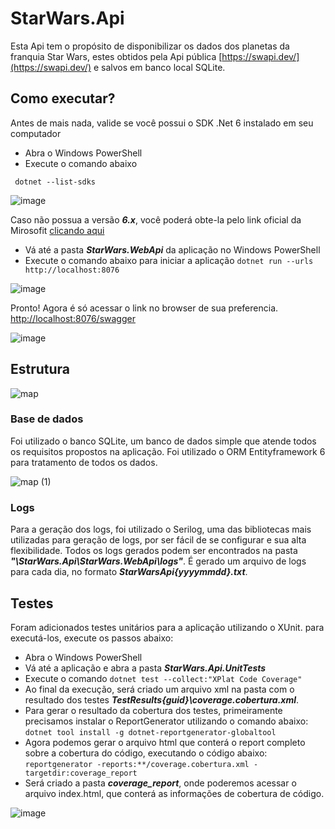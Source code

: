 # StarWars.Api

Esta Api tem o propósito de disponibilizar os dados dos planetas da franquia Star Wars, estes obtidos pela Api pública [https://swapi.dev/](https://swapi.dev/) e salvos em banco local SQLite.

## Como executar?
Antes de mais nada, valide se você possui o SDK .Net 6 instalado em seu computador

 - Abra o Windows PowerShell
 - Execute o comando abaixo
 
 ``` dotnet --list-sdks```

![image](https://user-images.githubusercontent.com/1659281/213291014-3eb5091f-2c61-4674-97d0-8276279e8f84.png)

Caso não possua a versão _**6.x**_, você poderá obte-la pelo link oficial da Mirosofit [clicando aqui](https://dotnet.microsoft.com/en-us/download/dotnet/6.0)

 - Vá até a pasta _**StarWars.WebApi**_ da aplicação no Windows PowerShell
 - Execute o comando abaixo para iniciar a aplicação
 ``` dotnet run --urls http://localhost:8076 ```
 
 ![image](https://user-images.githubusercontent.com/1659281/213294445-67ac99ca-2405-4c22-a486-ef810021c5f7.png)

Pronto! Agora é só acessar o link no browser de sua preferencia.
 [http://localhost:8076/swagger](http://localhost:8076/swagger)
 
![image](https://user-images.githubusercontent.com/1659281/213305311-c3284b67-f332-4c00-86be-3ee892d93d71.png)

## Estrutura

![map](https://user-images.githubusercontent.com/1659281/213304475-75052c57-b382-40cd-ad77-44ffeeb9b61f.jpg)

### Base de dados
 Foi utilizado o banco SQLite, um banco de dados simple que atende todos os requisitos propostos na aplicação. Foi utilizado o ORM Entityframework 6 para tratamento de todos os dados.
 
 ![map (1)](https://user-images.githubusercontent.com/1659281/213307895-4bbaf443-50c3-40f7-8ac3-bddf25a2e2a4.jpg)

 
 ### Logs
  Para a geração dos logs, foi utilizado o Serilog, uma das bibliotecas mais utilizadas para geração de logs, por ser fácil de se configurar e sua alta flexibilidade.
  Todos os logs gerados podem ser encontrados na pasta _**"\StarWars.Api\StarWars.WebApi\logs\"**_. É gerado um arquivo de logs para cada dia, no formato _**StarWarsApi{yyyymmdd}.txt**_.
  
  ## Testes
  Foram adicionados testes unitários para a aplicação utilizando o XUnit. para executá-los, execute os passos abaixo:
   - Abra o Windows PowerShell
   - Vá até a aplicação e abra a pasta _**StarWars.Api.UnitTests**_
   - Execute o comando
   ``` dotnet test --collect:"XPlat Code Coverage" ```
   - Ao final da execução, será criado um arquivo xml na pasta com o resultado dos testes _**TestResults\{guid}\coverage.cobertura.xml**_.
   - Para gerar o resultado da cobertura dos testes, primeiramente precisamos instalar o ReportGenerator utilizando o comando abaixo:
   ``` dotnet tool install -g dotnet-reportgenerator-globaltool ```
   - Agora podemos gerar o arquivo html que conterá o report completo sobre a cobertura do código, executando o código abaixo:
   ``` reportgenerator -reports:**/coverage.cobertura.xml -targetdir:coverage_report ```
   - Será criado a pasta _**coverage_report**_, onde poderemos acessar o arquivo index.html, que conterá as informações de cobertura de código.
   
   ![image](https://user-images.githubusercontent.com/1659281/213311592-46b648b3-34fa-448a-be17-7a73bdce8cb6.png)

